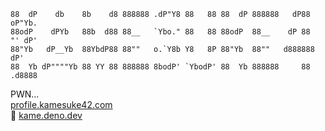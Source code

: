 ```
88  dP    db    8b    d8 888888 .dP"Y8 88   88 88  dP 888888   dP88  oP"Yb. 
88odP    dPYb   88b  d88 88__   `Ybo." 88   88 88odP  88__    dP 88  "' dP' 
88"Yb   dP__Yb  88YbdP88 88""   o.`Y8b Y8   8P 88"Yb  88""   d888888   dP'  
88  Yb dP""""Yb 88 YY 88 888888 8bodP' `YbodP' 88  Yb 888888     88  .d8888 

```

PWN...<br>
[profile.kamesuke42.com](https://profile.kamesuke42.com)<br>
🐢 [kame.deno.dev](https://kame.deno.dev)
